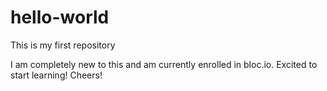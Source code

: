 # hello-world
This is my first repository

I am completely new to this and am currently enrolled in bloc.io.  Excited to start learning!  Cheers!
